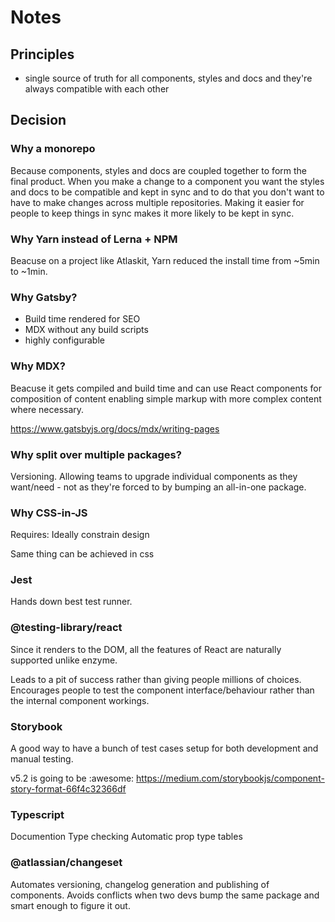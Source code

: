 # Notes

## Principles

- single source of truth for all components, styles and docs and they're always compatible with each other

## Decision

### Why a monorepo

Because components, styles and docs are coupled together to form the final product. When you make a change to a component you want the styles and docs to be compatible and kept in sync and to do that you don't want to have to make changes across multiple repositories. Making it easier for people to keep things in sync makes it more likely to be kept in sync.

### Why Yarn instead of Lerna + NPM

Beacuse on a project like Atlaskit, Yarn reduced the install time from ~5min to ~1min.

### Why Gatsby?

- Build time rendered for SEO
- MDX without any build scripts
- highly configurable

### Why MDX?

Beacuse it gets compiled and build time and can use React components for composition of content enabling simple markup with more complex content where necessary.

https://www.gatsbyjs.org/docs/mdx/writing-pages

### Why split over multiple packages?

Versioning. Allowing teams to upgrade individual components as they want/need - not as they're forced to by bumping an all-in-one package.

### Why CSS-in-JS

Requires:
Ideally constrain design

Same thing can be achieved in css

### Jest

Hands down best test runner.

### @testing-library/react

Since it renders to the DOM, all the features of React are naturally supported unlike enzyme.

Leads to a pit of success rather than giving people millions of choices. Encourages people to test the component interface/behaviour rather than the internal component workings.

### Storybook

A good way to have a bunch of test cases setup for both development and manual testing.

v5.2 is going to be :awesome: https://medium.com/storybookjs/component-story-format-66f4c32366df

### Typescript

Documention
Type checking
Automatic prop type tables

### @atlassian/changeset

Automates versioning, changelog generation and publishing of components. Avoids conflicts when two devs bump the same package and smart enough to figure it out.
